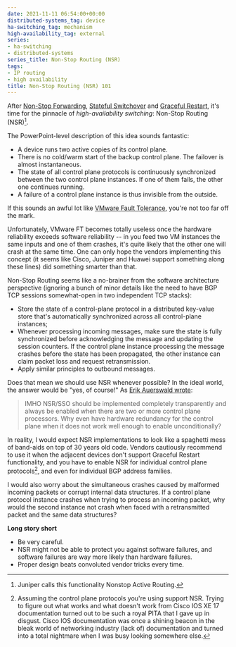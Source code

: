 ```yaml
---
date: 2021-11-11 06:54:00+00:00
distributed-systems_tag: device
ha-switching_tag: mechanism
high-availability_tag: external
series:
- ha-switching
- distributed-systems
series_title: Non-Stop Routing (NSR)
tags:
- IP routing
- high availability
title: Non-Stop Routing (NSR) 101
---
```

After [Non-Stop Forwarding](/2021/09/non-stop-forwarding.html), [Stateful Switchover](/2021/09/stateful-switchover.html) and [Graceful Restart](/2021/09/graceful-restart.html), it's time for the pinnacle of *high-availability switching*: Non-Stop Routing (NSR)[^JNSR].

The PowerPoint-level description of this idea sounds fantastic:

* A device runs two active copies of its control plane.
* There is no cold/warm start of the backup control plane. The failover is almost instantaneous.
* The state of all control plane protocols is continuously synchronized between the two control plane instances. If one of them fails, the other one continues running.
* A failure of a control plane instance is thus invisible from the outside.

If this sounds an awful lot like [VMware Fault Tolerance](https://blog.ipspace.net/2011/08/high-availability-fallacies.html), you're not too far off the mark.
<!--more-->
[^JNSR]: Juniper calls this functionality Nonstop Active Routing.

Unfortunately, VMware FT becomes totally useless once the hardware reliability exceeds software reliability -- in you feed two VM instances the same inputs and one of them crashes, it's quite likely that the other one will crash at the same time. One can only hope the vendors implementing this concept (it seems like Cisco, Juniper and Huawei support something along these lines) did something smarter than that.

Non-Stop Routing seems like a no-brainer from the software architecture perspective (ignoring a bunch of minor details like the need to have BGP TCP sessions somewhat-open in two independent TCP stacks):

* Store the state of a control-plane protocol in a distributed key-value store that's automatically synchronized across all control-plane instances;
* Whenever processing incoming messages, make sure the state is fully synchronized before acknowledging the message and updating the session counters. If the control plane instance processing the message crashes before the state has been propagated, the other instance can claim packet loss and request retransmission.
* Apply similar principles to outbound messages.

Does that mean we should use NSR whenever possible? In the ideal world, the answer would be "yes, of course!" As [Erik Auerswald wrote](https://blog.ipspace.net/2021/10/big-picture-bfd-nsf-gr.html):

> IMHO NSR/SSO should be implemented completely transparently and always be enabled when there are two or more control plane processors. Why even have hardware redundancy for the control plane when it does not work well enough to enable unconditionally?

In reality, I would expect NSR implementations to look like a spaghetti mess of band-aids on top of 30 years old code. Vendors cautiously recommend to use it when the adjacent devices don't support Graceful Restart functionality, and you have to enable NSR for individual control plane protocols[^SUP], and even for individual BGP address families. 

[^SUP]: Assuming the control plane protocols you're using support NSR. Trying to figure out what works and what doesn't work from Cisco IOS XE 17 documentation turned out to be such a royal PITA that I gave up in disgust. Cisco IOS documentation was once a shining beacon in the bleak world of networking industry (lack of) documentation and turned into a total nightmare when I was busy looking somewhere else.

I would also worry about the simultaneous crashes caused by malformed incoming packets or corrupt internal data structures. If a control plane protocol instance crashes when trying to process an incoming packet, why would the second instance not crash when faced with a retransmitted packet and the same data structures?

**Long story short**

* Be very careful.
* NSR might not be able to protect you against software failures, and software failures are way more likely than hardware failures.
* Proper design beats convoluted vendor tricks every time.
